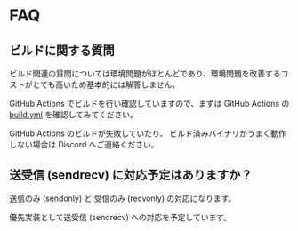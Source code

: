 # FAQ

## ビルドに関する質問

ビルド関連の質問については環境問題がほとんどであり、環境問題を改善するコストがとても高いため基本的には解答しません。

GitHub Actions でビルドを行い確認していますので、まずは GitHub Actions の [build.yml](https://github.com/shiguredo/sora-c-sdk/blob/develop/.github/workflows/build.yml) を確認してみてください。

GitHub Actions のビルドが失敗していたり、
ビルド済みバイナリがうまく動作しない場合は Discord へご連絡ください。

## 送受信 (sendrecv) に対応予定はありますか？

送信のみ (sendonly) と 受信のみ (recvonly) の対応になります。

優先実装として送受信 (sendrecv) への対応を予定しています。
